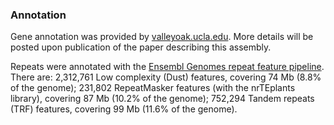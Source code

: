 ### Annotation

Gene annotation was provided by [valleyoak.ucla.edu](https://valleyoak.ucla.edu).
More details will be posted upon publication of the paper describing this assembly.

Repeats were annotated with the [Ensembl Genomes repeat feature
pipeline](http://plants.ensembl.org/info/genome/annotation/repeat_features.html). 
There are: 2,312,761 Low complexity (Dust) features, covering 74 Mb 
(8.8% of the genome); 231,802 RepeatMasker features (with the nrTEplants 
library), covering 87 Mb (10.2% of the genome); 752,294 Tandem repeats 
(TRF) features, covering 99 Mb (11.6% of the genome).
